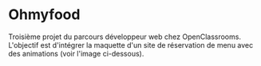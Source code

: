 # Ohmyfood
Troisième projet du parcours développeur web chez OpenClassrooms.
L'objectif est d'intégrer la maquette d'un site de réservation de menu avec des animations (voir l'image ci-dessous). 

